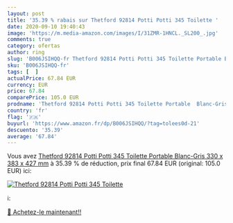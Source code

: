 ```yaml
---
layout: post
title: '35.39 % rabais sur Thetford 92814 Potti Potti 345 Toilette '
date: 2020-09-10 19:40:43
image: 'https://m.media-amazon.com/images/I/31ZMR-1HNCL._SL200_.jpg'
comments: true
category: ofertas
author: ring
slug: 'B006JSIHQQ-fr Thetford 92814 Potti Potti 345 Toilette Portable Blanc-...'
sku: 'B006JSIHQQ-fr'
tags: [  ]
actualPrice: 67.84 EUR
currency: EUR
price: 67.84
comparePrice: 105.0 EUR
prodname: 'Thetford 92814 Potti Potti 345 Toilette Portable  Blanc-Gris 330 x 383 x 427 mm'
country: 'fr'
flag: '🇫🇷'
buyurl: 'https://www.amazon.fr/dp/B006JSIHQQ/?tag=tolees0d-21'
descuento: '35.39'
average: '67.84'
---
```


Vous avez [Thetford 92814 Potti Potti 345 Toilette Portable  Blanc-Gris 330 x 383 x 427 mm](https://www.amazon.fr/dp/B006JSIHQQ/?tag=tolees0d-21)  à  35.39 % de réduction, prix final  67.84 EUR (original: 105.0 EUR) ici:

[![Thetford 92814 Potti Potti 345 Toilette ](https://m.media-amazon.com/images/I/31ZMR-1HNCL._SL200_.jpg)](https://www.amazon.fr/dp/B006JSIHQQ/?tag=tolees0d-21)

ℹ️:


[🛒 Achetez-le maintenant!!](https://www.amazon.fr/dp/B006JSIHQQ/?tag=tolees0d-21)
